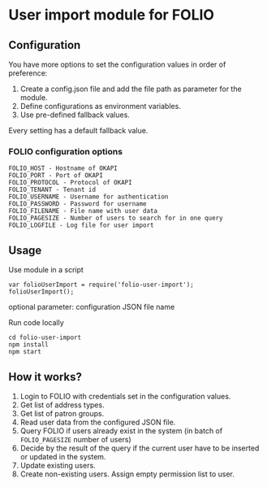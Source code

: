 # User import module for FOLIO

## Configuration

You have more options to set the configuration values in order of preference:
1. Create a config.json file and add the file path as parameter for the module.
2. Define configurations as environment variables.
3. Use pre-defined fallback values.

Every setting has a default fallback value.

### FOLIO configuration options
    FOLIO_HOST - Hostname of OKAPI
    FOLIO_PORT - Port of OKAPI
    FOLIO_PROTOCOL - Protocol of OKAPI
    FOLIO_TENANT - Tenant id
    FOLIO_USERNAME - Username for authentication
    FOLIO_PASSWORD - Password for username
    FOLIO_FILENAME - File name with user data
    FOLIO_PAGESIZE - Number of users to search for in one query
    FOLIO_LOGFILE - Log file for user import

## Usage

Use module in a script

    var folioUserImport = require('folio-user-import');
    folioUserImport();

optional parameter: configuration JSON file name

Run code locally

    cd folio-user-import
    npm install
    npm start

## How it works?

1. Login to FOLIO with credentials set in the configuration values.
2. Get list of address types.
3. Get list of patron groups.
4. Read user data from the configured JSON file.
5. Query FOLIO if users already exist in the system (in batch of `FOLIO_PAGESIZE` number of users)
6. Decide by the result of the query if the current user have to be inserted or updated in the system.
7. Update existing users.
8. Create non-existing users. Assign empty permission list to user.